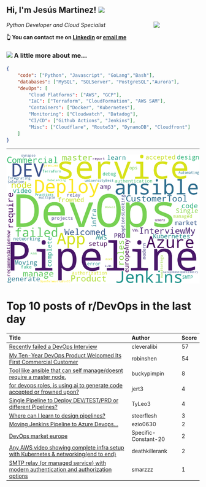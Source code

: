 <!--
**jmartinezl/jmartinezl** is a ✨ _special_ ✨ repository because its `README.md` (this file) appears on your GitHub profile.

Here are some ideas to get you started:

- 🔭 I’m currently working on ...
- 🌱 I’m currently learning ...
- 👯 I’m looking to collaborate on ...
- 🤔 I’m looking for help with ...
- 💬 Ask me about ...
- 📫 How to reach me: ...
- 😄 Pronouns: ...
- ⚡ Fun fact: ...
-->

<h2>Hi, I'm Jesús Martinez! <img src="https://media.giphy.com/media/WUlplcMpOCEmTGBtBW/giphy.gif" width="30"> </h2>
<img align='right' src="https://media.giphy.com/media/NytMLKyiaIh6VH9SPm/giphy.gif" width="120">
<p><em>Python Developer and Cloud Specialist
</em></p>

**👆 You can contact me on [Linkedin](https://www.linkedin.com/in/jes%C3%BAs-martinez-2b7b10104/) or [email me](mailto:jesus.mtz.lorenzo@gmail.com)**

### <img src="https://media.giphy.com/media/VgCDAzcKvsR6OM0uWg/giphy.gif" width="50"> A little more about me...  

```json
{
    "code": ["Python", "Javascript", "GoLang","Bash"],
    "databases": ["MySQL", "SQLServer", "PostgreSQL","Aurora"],
    "devOps": [
        "Cloud Platforms": ["AWS", "GCP"],
        "IaC": ["Terraform", "CloudFormation", "AWS SAM"],
        "Containers": ["Docker", "Kubernetes"],
        "Monitoring": ["Cloudwatch", "Datadog"],
        "CI/CD": ["Github Actions", "Jenkins"],
        "Misc": ["Cloudflare", "Route53", "DynamoDB", "Cloudfront"]
    ]
}
```
---

![Wordcloud](./cloud.png)

# Top 10 posts of r/DevOps in the last day

| Title | Author | Score |
|:---|:---|:---|
| [Recently failed a DevOps Interview](https://www.reddit.com/r/devops/comments/16clc8j/recently_failed_a_devops_interview/) | cleveralibi | 57 |
| [My Ten-Year DevOps Product Welcomed Its First Commercial Customer](https://www.reddit.com/r/devops/comments/16cy035/my_tenyear_devops_product_welcomed_its_first/) | robinshen | 54 |
| [Tool like ansible that can self manage/doesnt require a master node.](https://www.reddit.com/r/devops/comments/16ciik1/tool_like_ansible_that_can_self_managedoesnt/) | buckypimpin | 8 |
| [for devops roles, is using ai to generate code accepted or frowned upon?](https://www.reddit.com/r/devops/comments/16cmxph/for_devops_roles_is_using_ai_to_generate_code/) | jert3 | 4 |
| [Single Pipeline to Deploy DEV/TEST/PRD or different Pipelines?](https://www.reddit.com/r/devops/comments/16cpi45/single_pipeline_to_deploy_devtestprd_or_different/) | TyLeo3 | 4 |
| [Where can I learn to design pipelines?](https://www.reddit.com/r/devops/comments/16cwqfu/where_can_i_learn_to_design_pipelines/) | steerflesh | 3 |
| [Moving Jenkins Pipeline to Azure Devops…](https://www.reddit.com/r/devops/comments/16cy8qp/moving_jenkins_pipeline_to_azure_devops/) | ezio0630 | 2 |
| [DevOps market europe](https://www.reddit.com/r/devops/comments/16d51j7/devops_market_europe/) | Specific-Constant-20 | 2 |
| [Any AWS video showing complete infra setup with Kubernetes &amp; networking(end to end)](https://www.reddit.com/r/devops/comments/16cno1v/any_aws_video_showing_complete_infra_setup_with/) | deathkillerank | 2 |
| [SMTP relay (or managed service) with modern authentication and authorization options](https://www.reddit.com/r/devops/comments/16com99/smtp_relay_or_managed_service_with_modern/) | smarzzz | 1 |
